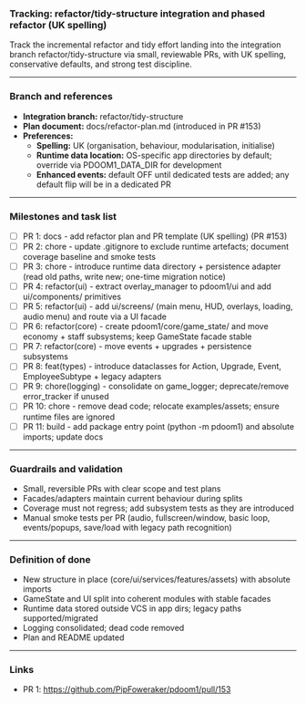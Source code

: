 ### Tracking: refactor/tidy-structure integration and phased refactor (UK spelling)

Track the incremental refactor and tidy effort landing into the integration branch refactor/tidy-structure via small, reviewable PRs, with UK spelling, conservative defaults, and strong test discipline.

---

### Branch and references
- **Integration branch:** refactor/tidy-structure
- **Plan document:** docs/refactor-plan.md (introduced in PR #153)
- **Preferences:**
  - **Spelling:** UK (organisation, behaviour, modularisation, initialise)
  - **Runtime data location:** OS-specific app directories by default; override via PDOOM1_DATA_DIR for development
  - **Enhanced events:** default OFF until dedicated tests are added; any default flip will be in a dedicated PR

---

### Milestones and task list
- [ ] PR 1: docs - add refactor plan and PR template (UK spelling) (PR #153)
- [ ] PR 2: chore - update .gitignore to exclude runtime artefacts; document coverage baseline and smoke tests
- [ ] PR 3: chore - introduce runtime data directory + persistence adapter (read old paths, write new; one-time migration notice)
- [ ] PR 4: refactor(ui) - extract overlay_manager to pdoom1/ui and add ui/components/ primitives
- [ ] PR 5: refactor(ui) - add ui/screens/ (main menu, HUD, overlays, loading, audio menu) and route via a UI facade
- [ ] PR 6: refactor(core) - create pdoom1/core/game_state/ and move economy + staff subsystems; keep GameState facade stable
- [ ] PR 7: refactor(core) - move events + upgrades + persistence subsystems
- [ ] PR 8: feat(types) - introduce dataclasses for Action, Upgrade, Event, EmployeeSubtype + legacy adapters
- [ ] PR 9: chore(logging) - consolidate on game_logger; deprecate/remove error_tracker if unused
- [ ] PR 10: chore - remove dead code; relocate examples/assets; ensure runtime files are ignored
- [ ] PR 11: build - add package entry point (python -m pdoom1) and absolute imports; update docs

---

### Guardrails and validation
- Small, reversible PRs with clear scope and test plans
- Facades/adapters maintain current behaviour during splits
- Coverage must not regress; add subsystem tests as they are introduced
- Manual smoke tests per PR (audio, fullscreen/window, basic loop, events/popups, save/load with legacy path recognition)

---

### Definition of done
- New structure in place (core/ui/services/features/assets) with absolute imports
- GameState and UI split into coherent modules with stable facades
- Runtime data stored outside VCS in app dirs; legacy paths supported/migrated
- Logging consolidated; dead code removed
- Plan and README updated

---

### Links
- PR 1: https://github.com/PipFoweraker/pdoom1/pull/153